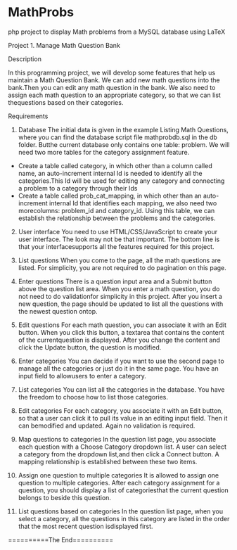 # MathProbs
php project to display Math problems from a MySQL database using LaTeX

Project 1. Manage Math Question Bank

Description

In this programming project, we will develop some features that help us maintain a Math Question Bank. We can add new math questions into the bank.Then you can edit any math question in the bank. We also need to assign each math question to an appropriate category, so that we can list thequestions based on their categories.

Requirements
1. Database
The initial data is given in the example Listing Math Questions, where you can find the database script file mathprobdb.sql in the db folder. Butthe current database only contains one table: problem. We will need two more tables for the category assignment feature.
 - Create a table called category, in which other than a column called name, an auto-increment internal Id is needed to identify all the categories.This Id will be used for editing any category and connecting a problem to a category through their Ids
 - Create a table called prob_cat_mapping, in which other than an auto-increment internal Id that identifies each mapping, we also need two morecolumns: problem_id and category_id. Using this table, we can establish the relationship between the problems and the categories.

2. User interface
You need to use HTML/CSS/JavaScript to create your user interface. The look may not be that important. The bottom line is that your interfacesupports all the features required for this project.

3. List questions
When you come to the page, all the math questions are listed. For simplicity, you are not required to do pagination on this page.

4. Enter questions
There is a question input area and a Submit button above the question list area. When you enter a math question, you do not need to do validationfor simplicity in this project. After you insert a new question, the page should be updated to list all the questions with the newest question ontop.

5. Edit questions
For each math question, you can associate it with an Edit button. When you click this button, a textarea that contains the content of the currentquestion is displayed. After you change the content and click the Update button, the question is modified.

6. Enter categories
You can decide if you want to use the second page to manage all the categories or just do it in the same page. You have an input field to allowusers to enter a category.

7. List categories
You can list all the categories in the database. You have the freedom to choose how to list those categories.

8. Edit categories
For each category, you associate it with an Edit button, so that a user can click it to pull its value in an editing input field. Then it can bemodified and updated. Again no validation is required.

9. Map questions to categories
In the question list page, you associate each question with a Choose Category dropdown list. A user can select a category from the dropdown list,and then click a Connect button. A mapping relationship is established between these two items. 

10. Assign one question to multiple categories
It is allowed to assign one question to multiple categories. After each category assignment for a question, you should display a list of categoriesthat the current question belongs to beside this question.

11. List questions based on categories
In the question list page, when you select a category, all the questions in this category are listed in the order that the most recent question isdisplayed first.

==========The End==========
